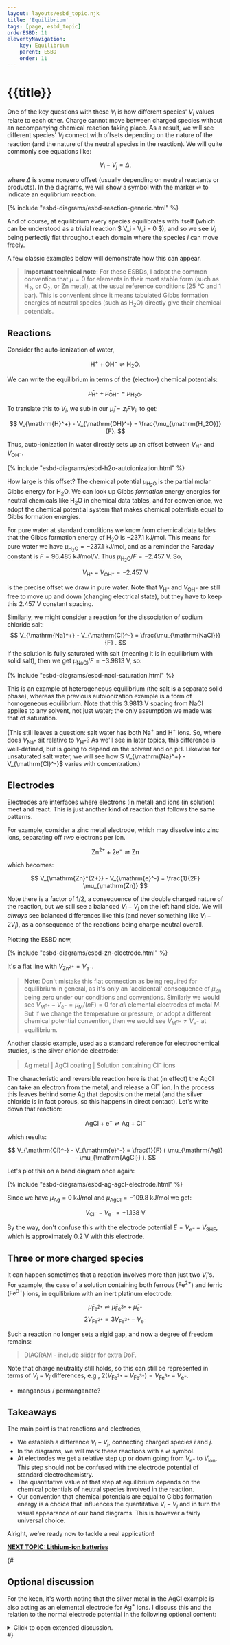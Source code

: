 ```yaml
---
layout: layouts/esbd_topic.njk
title: 'Equilibrium'
tags: [page, esbd_topic]
orderESBD: 11
eleventyNavigation:
    key: Equilibrium
    parent: ESBD
    order: 11
---
```


# {{title}}

One of the key questions with these $V_i$ is how different species' $V_i$ values relate to each other. Charge cannot move between charged species without an accompanying chemical reaction taking place. As a result, we will see different species' $V_i$ connect with offsets depending on the nature of the reaction (and the nature of the neutral species in the reaction). We will quite commonly see equations like:

$$ V_i - V_j = \Delta, $$

where $\Delta$ is some nonzero offset (usually depending on neutral reactants or products). In the diagrams, we will show a symbol with the marker ⇌ to indicate an equlibrium reaction.

{% include "esbd-diagrams/esbd-reaction-generic.html" %}

And of course, at equilibrium every species equilibrates with itself (which can be understood as a trivial reaction $ V_i - V_i = 0 $), and so we see $V_i$ being perfectly flat throughout each domain where the species $i$ can move freely.

A few classic examples below will demonstrate how this can appear.

> **Important technical note**: For these ESBDs, I adopt the common convention that $\mu=0$ for elements in their most stable form (such as $\mathrm{H_2}$, or $\mathrm{O_2}$, or $\mathrm{Zn}$ metal), at the usual reference conditions (25&nbsp;°C and 1 bar). This is convenient since it means tabulated Gibbs formation energies of neutral species (such as $\mathrm{H_2O}$) directly give their chemical potentials.

## Reactions

Consider the auto-ionization of water,

$$ \mathrm{H}^+ + \mathrm{OH}^- \rightleftharpoons \mathrm{H_2O}. $$

We can write the equilibrium in terms of the (electro-) chemical potentials:

$$ \bar\mu_{\mathrm{H}^+} + \bar\mu_{\mathrm{OH}^-} = \mu_{\mathrm{H_2O}}. $$

To translate this to $V_i$, we sub in our $\bar{\mu}_i = z_i F V_i$, to get:

$$ V_{\mathrm{H}^+} - V_{\mathrm{OH}^-} = \frac{\mu_{\mathrm{H_2O}}}{F}. $$

Thus, auto-ionization in water directly sets up an offset between $V_{\mathrm{H}^+}$ and $V_{\mathrm{OH}^-}$.

{% include "esbd-diagrams/esbd-h2o-autoionization.html" %}

How large is this offset? The chemical potential $\mu_{\mathrm{H_2O}}$ is the partial molar Gibbs energy for $\mathrm{H_2O}$. We can look up Gibbs *formation* energy energies for neutral chemicals like $\mathrm{H_2O}$ in chemical data tables, and for convenience, we adopt the chemical potential system that makes chemical potentials equal to Gibbs formation energies.

For pure water at standard conditions we know from chemical data tables that the Gibbs formation energy of $\mathrm{H_2O}$ is $-237.1~\mathrm{kJ/mol}$. This means for pure water we have $\mu_{\mathrm{H_2O}} = -237.1~\mathrm{kJ/mol}$, and as a reminder the Faraday constant is $F = 96.485~\mathrm{kJ/mol/V}$. Thus $\mu_{\mathrm{H_2O}}/F = -2.457~\mathrm{V}$. So,

$$ V_{\mathrm{H}^+} - V_{\mathrm{OH}^-} = -2.457~\mathrm{V} $$

is the precise offset we draw in pure water. Note that $V_{\mathrm{H}^+}$ and $V_{\mathrm{OH}^-}$ are still free to move up and down (changing electrical state), but they have to keep this $2.457~\mathrm{V}$ constant spacing.

Similarly, we might consider a reaction for the dissociation of sodium chloride salt:
$$ V_{\mathrm{Na}^+} - V_{\mathrm{Cl}^-} = \frac{\mu_{\mathrm{NaCl}}}{F} . $$
If the solution is fully saturated with salt (meaning it is in equilibrium with solid salt), then we get $\mu_{\mathrm{NaCl}}/ F = -3.9813~\mathrm{V}$, so:

{% include "esbd-diagrams/esbd-nacl-saturation.html" %}

This is an example of heterogeneous equilibrium (the salt is a separate solid phase), whereas the previous autoionization example is a form of homogeneous equilibrium. Note that this $3.9813~\mathrm{V}$ spacing from $\mathrm{NaCl}$ applies to any solvent, not just water; the only assumption we made was that of saturation.

(This still leaves a question: salt water has both $\mathrm{Na}^+$ and $\mathrm{H}^+$ ions. So, where does $V_{\mathrm{Na}^+}$ sit relative to $V_{\mathrm{H}^+}$? As we'll see in later topics, this difference is well-defined, but is going to depend on the solvent and on pH. Likewise for unsaturated salt water, we will see how $ V_{\mathrm{Na}^+} - V_{\mathrm{Cl}^-}$ varies with concentration.)

## Electrodes

Electrodes are interfaces where electrons (in metal) and ions (in solution) meet and react. This is just another kind of reaction that follows the same patterns.

For example, consider a zinc metal electrode, which may dissolve into zinc ions, separating off *two* electrons per ion.

$$ \mathrm{Zn}^{2+} + 2\mathrm{e}^- \rightleftharpoons \mathrm{Zn} $$

which becomes:

$$ V_{\mathrm{Zn}^{2+}} - V_{\mathrm{e}^-} =  \frac{1}{2F} \mu_{\mathrm{Zn}} $$

Note there is a factor of $1/2$, a consequence of the double charged nature of the reaction, but we still see a balanced $V_i - V_j$ on the left hand side. We will *always* see balanced differences like this (and never something like $V_i - 2V_j$), as a consequence of the reactions being charge-neutral overall.

Plotting the ESBD now,

{% include "esbd-diagrams/esbd-zn-electrode.html" %}

It's a flat line with $V_{\mathrm{Zn}^{2+}} = V_{\mathrm{e}^-}$.

> **Note**: Don't mistake this flat connection as being required for equilibrium in general, as it's only an 'accidental' consequence of $\mu_{\mathrm{Zn}}$ being zero under our conditions and conventions. Similarly we would see $V_{\mathrm{M}^{n+}} - V_{\mathrm{e}^-} = \mu_{\mathrm{M}}/(nF) = 0$ for *all* elemental electrodes of metal $M$. But if we change the temperature or pressure, or adopt a different chemical potential convention, then we would see $V_{\mathrm{M}^{n+}} \neq V_{\mathrm{e}^-}$ at equilibrium. 

Another classic example, used as a standard reference for electrochemical studies, is the silver chloride electrode:

> $\mathrm{Ag}$ metal | $\mathrm{AgCl}$ coating | Solution containing $\mathrm{Cl}^-$ ions

The characteristic and reversible reaction here is that (in effect) the $\mathrm{AgCl}$ can take an electron from the metal, and release a $\mathrm{Cl}^-$ ion. In the process this leaves behind some $\mathrm{Ag}$ that deposits on the metal (and the silver chloride is in fact porous, so this happens in direct contact). Let's write down that reaction:

$$ \mathrm{AgCl} + \mathrm{e}^- \rightleftharpoons \mathrm{Ag} + \mathrm{Cl}^-$$

which results:

$$ V_{\mathrm{Cl}^-} - V_{\mathrm{e}^-} =  \frac{1}{F} ( \mu_{\mathrm{Ag}} - \mu_{\mathrm{AgCl}} ). $$

Let's plot this on a band diagram once again:

{% include "esbd-diagrams/esbd-ag-agcl-electrode.html" %}

Since we have $\mu_{\mathrm{Ag}} = 0~\mathrm{kJ/mol}$ and $\mu_{\mathrm{AgCl}} = -109.8~\mathrm{kJ/mol}$ we get:

$$ V_{\mathrm{Cl}^-} - V_{\mathrm{e}^-} = +1.138~\mathrm{V}$$

By the way, don't confuse this with the electrode potential $E = V_{\mathrm{e}^-} - V_{\mathrm{SHE}}$, which is approximately 0.2 V with this electrode.

## Three or more charged species

It can happen sometimes that a reaction involves more than just two $V_i$'s. For example, the case of a solution containing both ferrous ($\mathrm{Fe}^{2+}$) and ferric ($\mathrm{Fe}^{3+}$) ions, in equilibrium with an inert platinum electrode:

$$ \bar\mu_{\mathrm{Fe}^{2+}} \rightleftharpoons \bar\mu_{\mathrm{Fe}^{3+}} + \bar\mu_{\mathrm{e}^{-}} $$
$$ 2 V_{\mathrm{Fe}^{2+}} = 3 V_{\mathrm{Fe}^{3+}} - V_{\mathrm{e}^-} $$

Such a reaction no longer sets a rigid gap, and now a degree of freedom remains:

> DIAGRAM - include slider for extra DoF.

Note that charge neutrality still holds, so this can still be represented in terms of $V_i - V_j$ differences, e.g., $2 (V_{\mathrm{Fe}^{2+}} - V_{\mathrm{Fe}^{3+}}) = V_{\mathrm{Fe}^{3+}} - V_{\mathrm{e}^-}$.

 - manganous / permanganate?

## Takeaways

The main point is that reactions and electrodes,
* We establish a difference $V_i - V_j$, connecting charged species $i$ and $j$.
* In the diagrams, we will mark these reactions with a ⇌ symbol.
* At electrodes we get a relative step up or down going from $V_{\mathrm{e}^-}$ to $V_{\mathrm{ion}}$. This step should not be confused with the electrode potential of standard electrochemistry.
* The quantitative value of that step at equilibrium depends on the chemical potentials of neutral species involved in the reaction.
* Our convention that chemical potentials are equal to Gibbs formation energy is a choice that influences the quantitative $V_i - V_j$ and in turn the visual appearance of our band diagrams. This is however a fairly universal choice.

Alright, we're ready now to tackle a real application!

[**NEXT TOPIC: Lithium-ion batteries**](../lib/)

{#
## Optional discussion

For the keen, it's worth noting that the silver metal in the $\mathrm{AgCl}$ example is also acting as an elemental electrode for $\mathrm{Ag}^{+}$ ions. I discuss this and the relation to the normal electrode potential in the following optional content:

<details>
<summary>
Click to open extended discussion.
</summary>
At the silver electrode, we have $\mathrm{Ag} \rightleftharpoons \mathrm{Ag^{+}} + \mathrm{e}^-$, so 

$$ V_{\mathrm{Ag}^{+}} - V_{\mathrm{e}^-} =  \frac{1}{F} \mu_{\mathrm{Ag}} = 0~\mathrm{V}$$

Again, 0 V because we're assuming standard conditions and this is the elemental standard reference state of silver. Together with the previous reaction I gave, this also sets a difference in the solution:

$$ V_{\mathrm{Cl}^-} - V_{\mathrm{Ag}^{+}} =  - \frac{1}{F}\mu_{\mathrm{AgCl}} = 1.138~\mathrm{V}$$

And note that we could have gotten this equation directly based on the dissociation reaction $\mathrm{AgCl} \rightleftharpoons \mathrm{Ag^{+}} + \mathrm{Cl}^-$. In other words, as far as equilibrium is concerned, the $\mathrm{AgCl}$ just acts to dissolve until saturation (it doesn't take much -- silver chloride has a quite low solubility in water).

We saw the $V_i$ step does not depend at all on the actual concentration of ions. In contrast, the electrode potential of standard electrochemistry _does_ depend on chloride concentration: a massive excess of $\mathrm{Cl}^-$ ions are typically supplied by dissolving $\mathrm{KCl}$ salt into the solution at a concentration of 0.5 to 3 mol/L, and the commonly quoted value of 0.222&nbsp;V refers specifically to the case of 'unit activity' of chloride ions, which occurs around 2 mol/L of dissolved $\mathrm{KCl}$.

Let's use the definition of electrode potential, $E = V_{\mathrm{e}^-} - \phi$, together with the value we found for $V_{\mathrm{Cl}^-} - V_{\mathrm{e}^-} = \frac{1}{F} ( \mu_{\mathrm{Ag}} - \mu_{\mathrm{AgCl}} ) = 1.138~\mathrm{V}$, and finally substitute the partitioned form $V_{\mathrm{Cl}^-} = \phi -\frac{1}{F}\mu^\circ_{\mathrm{Cl}^-} - \frac{RT}{F}\ln(a_{\mathrm{Cl}^-})$. Then we get:

$$
\begin{aligned}
 E  & \equiv V_{\mathrm{e}^-} - \phi  \\
    & = \Big[V_{\mathrm{Cl}^-} - [V_{\mathrm{Cl}^-} - V_{\mathrm{e}^-}] \Big] - \phi \\
    & = \Big[\phi -\frac{1}{F}\mu^\circ_{\mathrm{Cl}^-} - \frac{RT}{F}\ln(a_{\mathrm{Cl}^-}) - [V_{\mathrm{Cl}^-} - V_{\mathrm{e}^-}] \Big] - \phi \\
    & = \Big[-\frac{1}{F}\mu^\circ_{\mathrm{Cl}^-} - [V_{\mathrm{Cl}^-} - V_{\mathrm{e}^-}] \Big] - \frac{RT}{F}\ln(a_{\mathrm{Cl}^-}) \\
    & = \big[1.360~\mathrm{V} - 1.138~\mathrm{V} \big] - \frac{RT}{F}\ln(a_{\mathrm{Cl}^-}) \\
    & = 0.222~\mathrm{V} - \frac{RT}{F}\ln(a_{\mathrm{Cl}^-})
\end{aligned}
$$

where we've used $\mu^\circ_{\mathrm{Cl}^-} = -F \cdot 1.360~\mathrm{V}$, the standard internal chemical potential for chloride ions.

We will further discuss ionic concentrations, ionic standard states, and ionic activities in the next-next topic.

</details>
#}